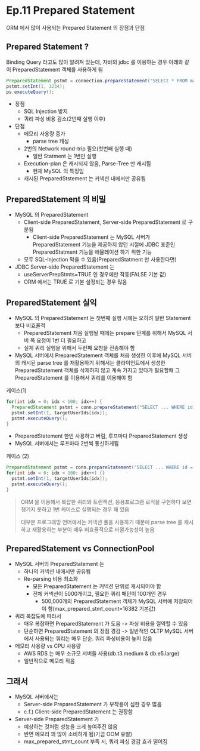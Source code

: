 # Ep.11 Prepared Statement

ORM 에서 많이 사용되는 Prepared Statement 의 장점과 단점

## Prepared Statement ?

Binding Query 라고도 많이 알려져 있는데, 자바의 jdbc 를 이용하는 경우 아래와 같이 PreparedStatement 객체를 사용하게 됨

```java
PreparedStatement pstmt = connection.prepareStatement("SELECt * FROM matt where id=?");
pstmt.setInt(1, 1234);
ps.executeQuery();
```

- 장점
  - SQL Injection 방지
  - 쿼리 파싱 비용 감소(2번째 실행 이후)
- 단점
  - 메모리 사용량 증가
    - parse tree 캐싱
  - 2번의 Network round-trip 필요(첫번째 실행 때)
    - 일반 Statment 는 1번만 실행
  - Execution-plan 은 캐시되지 않음, Parse-Tree 만 캐시됨
    - 현재 MySQL 의 특징임
  - 캐시된 PreparedStstement 는 커넥션 내에서만 공유됨

## PreparedStatement 의 비밀

- MySQL 의 PreparedStatement
  - Client-side PreparedStatement, Server-side PreparedStatement 로 구분됨
    - Client-side PreparedStatement 는 MySQL 서버가 PreparedStatement 기능을 제공하지 않던 시절에 JDBC 표준인 PreparedStatment 기능을 애뮬레이션 하기 위한 기능
  - 모두 SQL-Injection 막을 수 있음(PreparedStatment 만 사용한다면)
- JDBC Server-side PreparedStatement 는
  - useServerPrepStmts=TRUE 인 경우에만 작동(FALSE 기본 값)
  - ORM 에서는 TRUE 로 기본 설정되는 경우 많음

## PreparedStatement 실익

- MySQL 의 PreparedStatement 는 첫번째 실행 시에는 오히려 일반 Statement 보다 비효율적
  - PreparedStatement 처음 실행될 때에는 prepare 단계를 위해서 MySQL 서버 쪽 요청이 1번 더 필요하고
  - 실제 쿼리 실행을 위해서 두번째 요청을 전송해야 함
- MySQL 서버에서 PreparedStatement 객체를 처음 생성한 이후에 MySQL 서버의 캐시된 parse tree 를 재활용하기 위해서는 클라이언트에서 생성한 PreparedStatement 객체를 삭제하지 않고 계속 가지고 있다가 필요할때 그 PreparedStatement 를 이용해서 쿼리를 이용해야 함

케이스(1)

```java
for(int idx = 0; idx < 100; idx++) {
  PreparedStatement pstmt = conn.prepareStatement("SELECT ... WHERE id = ?");
  pstmt.setInt(1, targetUserIds[idx]);
  pstmt.executeQuery();
}
```

- PreparedStatement 한번 사용하고 버림, 루프마다 PreparedStatement 생성
- MySQL 서버에서는 루프마다 2번씩 통신하게됨

케이스 (2)

```java
PreparedStatement pstmt = conn.prepareStatement("SELECT ... WHERE id = ?");
for(int idx = 0; idx < 100; idx++) {}
  pstmt.setInt(1, targetUserIds[idx]);
  pstmt.executeQuery();
}
```

> ORM 을 이용해서 복잡한 쿼리와 트랜잭션, 응용프로그램 로직을 구현하다 보면 챙기지 못하고 1번 케이스로 실행되는 경우 꽤 있음
>
> 대부분 프로그래밍 언어에서는 커넥션 풀을 사용하기 때문에 parse tree 를 캐시하고 재활용하는 부분이 매우 비효율적으로 바뀔가능성이 높음

## PreparedStatement vs ConnectionPool

- MySQL 서버의 PreparedStatement 는
  - 하나의 커넥션 내에서만 공유됨
  - Re-parsing 비용 최소화
    - 모든 PreparedStatement 는 커넥션 단위로 캐시되어야 함
    - 전체 커넥션이 5000개이고, 필요한 쿼리 패턴이 100개인 경우
      - 500,000개의 PreparedStatement 객체가 MySQL 서버에 저장되어야 함(max_prepared_stmt_count=16382 기본값)
- 쿼리 복잡도에 따라서
  - 매우 복잡하면 PreparedStatement 가 도움 -> 파싱 비용을 절약할 수 있음
  - 단순하면 PreparedStatement 의 장점 경감 -> 일반적인 OLTP MySQL 서버에서 사용되는 쿼리는 매우 단순. 쿼리 파싱비용이 높지 않음
- 메모리 사용량 vs CPU 사용량
  - AWS RDS 는 매우 소규모 서버들 사용(db.t3.medium & db.e5.large)
  - 일반적으로 메모리 적음

## 그래서

- MySQL 서버에서는
  - Server-side PreparedStatement 가 부작용이 심한 경우 많음
  - c.f.) Client-side PreparedStatement 는 권장함
- Server-side PreparedStatement 가
  - 예상하는 것처럼 성능을 크게 높여주진 않음
  - 반면 메모리 꽤 많이 소비하게 됨(가끔 OOM 유발)
  - max_prepared_stmt_count 부족 시, 쿼리 파싱 경감 효과 떨어짐
